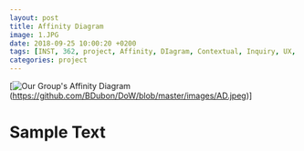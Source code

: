 ```yaml
---
layout: post
title: Affinity Diagram
image: 1.JPG
date: 2018-09-25 10:00:20 +0200
tags: [INST, 362, project, Affinity, DIagram, Contextual, Inquiry, UX, user, centered, design, defenders, wildlife]
categories: project
---
```



[![]({{site.baseurl}}/images/AD.jpeg "Our Group's Affinity Diagram")(https://github.com/BDubon/DoW/blob/master/images/AD.jpeg)]



# Sample Text
